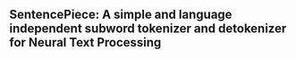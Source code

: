 ## SentencePiece: A simple and language independent subword tokenizer and detokenizer for Neural Text Processing
